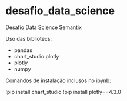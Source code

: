 # desafio_data_science
Desafio Data Science Semantix

Uso das bibliotecs:
- pandas
- chart_studio.plotly
- plotly
- numpy

Comandos de instalação inclusos no ipynb:

  !pip install chart_studio
  !pip install plotly==4.3.0
